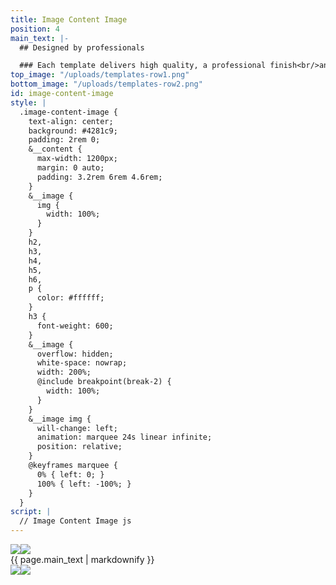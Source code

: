 ```yaml
---
title: Image Content Image
position: 4
main_text: |-
  ## Designed by professionals

  ### Each template delivers high quality, a professional finish<br/>and custom design for creating something truly unique.
top_image: "/uploads/templates-row1.png"
bottom_image: "/uploads/templates-row2.png"
id: image-content-image
style: |
  .image-content-image {
    text-align: center;
    background: #4281c9;
    padding: 2rem 0;
    &__content {
      max-width: 1200px;
      margin: 0 auto;
      padding: 3.2rem 6rem 4.6rem;
    }
    &__image {
      img {
        width: 100%;
      }
    }
    h2,
    h3,
    h4,
    h5,
    h6,
    p {
      color: #ffffff;
    }
    h3 {
      font-weight: 600;
    }
    &__image {
      overflow: hidden;
      white-space: nowrap;
      width: 200%;
      @include breakpoint(break-2) {
        width: 100%;
      }
    }
    &__image img {
      will-change: left;
      animation: marquee 24s linear infinite;
      position: relative;
    }
    @keyframes marquee {
      0% { left: 0; }
      100% { left: -100%; }
    }
  }
script: |
  // Image Content Image js
---
```


<section class="image-content-image">
  <div class="image-content-image__main">
    <div class="image-content-image__image">
      <img src="{{ page.top_image }}"/><img src="{{ page.top_image }}"/>
    </div>
    <div class="image-content-image__content  typeset">
      {{ page.main_text | markdownify }}
    </div>
    <div class="image-content-image__image">
      <img src="{{ page.bottom_image }}"/><img src="{{ page.bottom_image }}"/>
    </div>
  </div>
</section>
